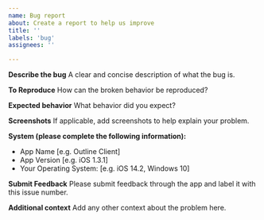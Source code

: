 ```yaml
---
name: Bug report
about: Create a report to help us improve
title: ''
labels: 'bug'
assignees: ''

---
```


**Describe the bug**
A clear and concise description of what the bug is.

**To Reproduce**
How can the broken behavior be reproduced? 

**Expected behavior**
What behavior did you expect?

**Screenshots**
If applicable, add screenshots to help explain your problem.

**System (please complete the following information):**
 - App Name [e.g. Outline Client]
 - App Version [e.g. iOS 1.3.1]
 - Your Operating System: [e.g. iOS 14.2, Windows 10]

**Submit Feedback**
Please submit feedback through the app and label it with this issue number.

**Additional context**
Add any other context about the problem here.
